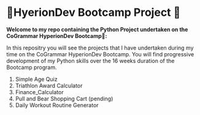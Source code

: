 # 🎒HyerionDev Bootcamp Project 🌟

**Welcome to my repo containing the Python Project undertaken on the CoGrammar HyperionDev Bootcamp🚀:**

In this repositry you will see the projects that I have undertaken during my time on the CoGrammar HyperionDev Bootcamp. You will find progressive development of my Python skills over the 16 weeks duration of the Bootcamp program.

1. Simple Age Quiz
2. Triathlon Award Calculator
3.  Finance_Calculator
4.  Pull and Bear Shopping Cart (pending)
5.  Daily Workout Routine Generator 
